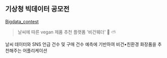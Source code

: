 ## 기상청 빅데이터 공모전

[Bigdata_contest](https://github.com/zungin/DataAnalysis/tree/master/bigdata_contest)
> 날씨에 따른 vegan 제품 추천 플랫폼 '비건웨더' 🌿 ⛅️ <br>

 날씨 데이터와 SNS 언급 건수 및 구매 건수 예측에 기반하여 비건•친환경 화장품을 추천해주는 어플리케이션

